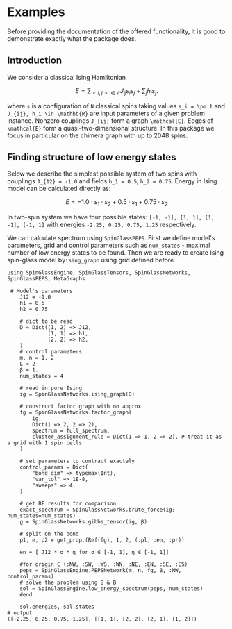 # Examples
Before providing the documentation of the offered functionality, it is good to demonstrate exactly what the package does.

## Introduction
We consider a classical Ising Hamiltonian
```math
E = \sum_{<i,j> \in \mathcal{E}} J_{ij} s_i s_j + \sum_j h_i s_j.
```
where ``s`` is a configuration of ``N`` classical spins taking values ``s_i = \pm 1``
and ``J_{ij}, h_i \in \mathbb{R}`` are input parameters of a given problem instance. 
Nonzero couplings ``J_{ij}`` form a graph ``\mathcal{E}``. Edges of ``\mathcal{E}`` form a quasi-two-dimensional structure. In this package we focus in particular on the chimera graph with up to 2048 spins. 


## Finding structure of low energy states
Below we describe the simplest possible system of two spins with couplings ``J_{12} = -1.0`` and fields ``h_1 = 0.5``, ``h_2 = 0.75``. Energy in Ising model can be calculated directly as:
```math
E = -1.0 \cdot s_1 \cdot s_2 + 0.5 \cdot s_1 + 0.75 \cdot s_2
```
In two-spin system we have four possible states: ``[-1, -1], [1, 1], [1, -1], [-1, 1]`` with energies ``-2.25, 0.25, 0.75, 1.25`` respectively.

We can calculate spectrum using `SpinGlassPEPS`. First we define model's parameters, grid and control parameters such as `num_states` - maximal number of low energy states to be found. Then we are ready to create Ising spin-glass model by`ising_graph` using grid defined before. 


```jldoctest
using SpinGlassEngine, SpinGlassTensors, SpinGlassNetworks, SpinGlassPEPS, MetaGraphs

 # Model's parameters
    J12 = -1.0
    h1 = 0.5
    h2 = 0.75

    # dict to be read
    D = Dict((1, 2) => J12,
             (1, 1) => h1,
             (2, 2) => h2,
    )
    # control parameters
    m, n = 1, 2
    L = 2
    β = 1.
    num_states = 4

    # read in pure Ising
    ig = SpinGlassNetworks.ising_graph(D)

    # construct factor graph with no approx
    fg = SpinGlassNetworks.factor_graph(
        ig,
        Dict(1 => 2, 2 => 2),
        spectrum = full_spectrum,
        cluster_assignment_rule = Dict(1 => 1, 2 => 2), # treat it as a grid with 1 spin cells
    )

    # set parameters to contract exactely
    control_params = Dict(
        "bond_dim" => typemax(Int),
        "var_tol" => 1E-8,
        "sweeps" => 4.
    )

    # get BF results for comparison
    exact_spectrum = SpinGlassNetworks.brute_force(ig; num_states=num_states)
    ϱ = SpinGlassNetworks.gibbs_tensor(ig, β)

    # split on the bond
    p1, e, p2 = get_prop.(Ref(fg), 1, 2, (:pl, :en, :pr))
    
    en = [ J12 * σ * η for σ ∈ [-1, 1], η ∈ [-1, 1]]

    #for origin ∈ (:NW, :SW, :WS, :WN, :NE, :EN, :SE, :ES)
    peps = SpinGlassEngine.PEPSNetwork(m, n, fg, β, :NW, control_params)
    # solve the problem using B & B
    sol = SpinGlassEngine.low_energy_spectrum(peps, num_states)
    #end

    sol.energies, sol.states
# output
([-2.25, 0.25, 0.75, 1.25], [[1, 1], [2, 2], [2, 1], [1, 2]])
```
